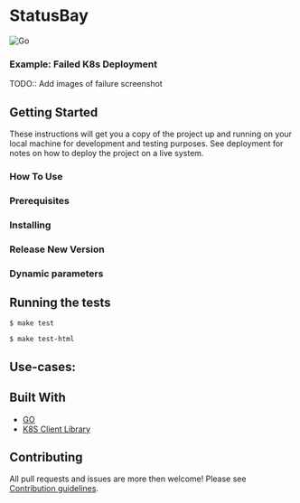 # StatusBay

![Go](https://github.com/similarweb/statusbay/workflows/Go/badge.svg?event=push)

### Example: Failed K8s Deployment

TODO:: Add images of failure screenshot

## Getting Started

These instructions will get you a copy of the project up and running on your local machine for development and testing purposes. See deployment for notes on how to deploy the project on a live system.

### How To Use

### Prerequisites

### Installing

### Release New Version

### Dynamic parameters

## Running the tests

```
$ make test

$ make test-html
```

## Use-cases:

## Built With

* [GO](https://golang.org/)
* [K8S Client Library](https://github.com/kubernetes/client-go/) 

## Contributing

All pull requests and issues are more then welcome! 
Please see [Contribution guidelines](./CONTRIBUTING.md). 
